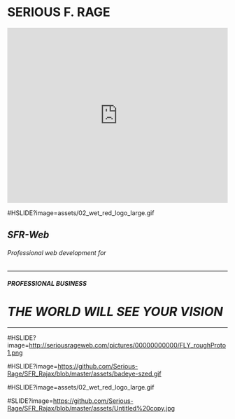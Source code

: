 # **__SERIOUS F. RAGE__**
<iframe scrolling="yes" seamless="seamless" class="inner" width="100%" height="400px" src="https://serious-rage.github.io/" frameborder="0" allowfullscreen></iframe>

#HSLIDE?image=assets/02_wet_red_logo_large.gif



## *SFR-Web*
###### Professional web development for  	
- - - - - 
#### *__PROFESSIONAL BUSINESS__*	
# **_THE WORLD WILL SEE YOUR VISION_**
- - - - - - - - - - - - -

#HSLIDE?image=http://seriousrageweb.com/pictures/00000000000/FLY_roughProto1.png

#HSLIDE?image=https://github.com/Serious-Rage/SFR_Rajax/blob/master/assets/badeye-szed.gif



#HSLIDE?image=assets/02_wet_red_logo_large.gif


#SLIDE?image=https://github.com/Serious-Rage/SFR_Rajax/blob/master/assets/Untitled%20copy.jpg








